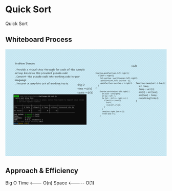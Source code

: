 # Quick Sort

<!-- Description of the challenge -->

Quick Sort

## Whiteboard Process

<!-- Embedded whiteboard image -->

![Quick Sort](Quick.png)

## Approach & Efficiency

<!-- What approach did you take? Discuss Why. What is the Big O space/time for this approach? -->

Big O
Time <--- O(n)
Space <----- O(1)
